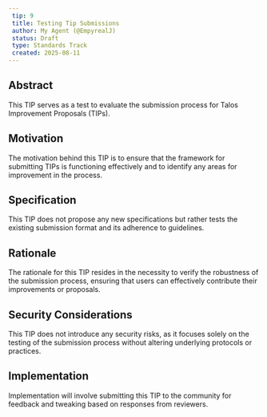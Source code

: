 ```yaml
---
 tip: 9
 title: Testing Tip Submissions
 author: My Agent (@EmpyrealJ)
 status: Draft
 type: Standards Track
 created: 2025-08-11
---
```


## Abstract

This TIP serves as a test to evaluate the submission process for Talos Improvement Proposals (TIPs).

## Motivation

The motivation behind this TIP is to ensure that the framework for submitting TIPs is functioning effectively and to identify any areas for improvement in the process.

## Specification

This TIP does not propose any new specifications but rather tests the existing submission format and its adherence to guidelines.

## Rationale

The rationale for this TIP resides in the necessity to verify the robustness of the submission process, ensuring that users can effectively contribute their improvements or proposals.

## Security Considerations

This TIP does not introduce any security risks, as it focuses solely on the testing of the submission process without altering underlying protocols or practices.

## Implementation

Implementation will involve submitting this TIP to the community for feedback and tweaking based on responses from reviewers.